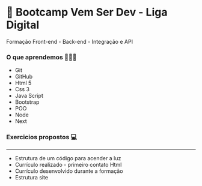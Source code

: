 # 🚀 Bootcamp Vem Ser Dev - Liga Digital 

Formação Front-end - Back-end - Integração e API

### O que aprendemos  👨🏻‍💻

* Git 
* GitHub
* Html 5 
* Css 3 
* Java Script 
* Bootstrap
* POO
* Node
* Next

### Exercicios propostos  💻
____________________________________________________________________
* Estrutura de um código para acender a luz
* Currículo realizado -  primeiro contato Html
* Currículo desenvolvido durante a formação 
* Estrutura site
